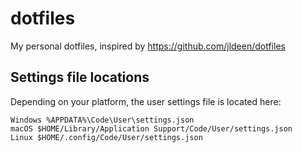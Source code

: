 # dotfiles
My personal dotfiles, inspired by https://github.com/jldeen/dotfiles


## Settings file locations

Depending on your platform, the user settings file is located here:

    Windows %APPDATA%\Code\User\settings.json
    macOS $HOME/Library/Application Support/Code/User/settings.json
    Linux $HOME/.config/Code/User/settings.json
